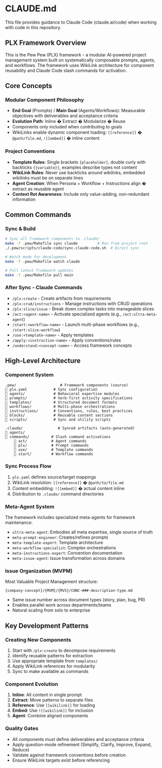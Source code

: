 # CLAUDE.md

This file provides guidance to Claude Code (claude.ai/code) when working with code in this repository.

## PLX Framework Overview

This is the Pew Pew (PLX) framework - a modular AI-powered project management system built on systematically composable prompts, agents, and workflows. The framework uses WikiLink architecture for component reusability and Claude Code slash commands for activation.

## Core Concepts

### Modular Component Philosophy
- **End Goal** (Prompts) / **Main Goal** (Agents/Workflows): Measurable objectives with deliverables and acceptance criteria
- **Evolution Path**: Inline � Extract � Modularize � Reuse
- Components only included when contributing to goals
- WikiLinks enable dynamic component loading: `[[reference]]` � `@path/file.md`, `![[embed]]` � inline content

### Project Conventions
- **Template Rules**: Single brackets `[placeholder]`, double curly with backticks `{{variable}}`, examples describe types not content
- **WikiLink Rules**: Never use backticks around wikilinks, embedded wikilinks must be on separate lines
- **Agent Creation**: When Persona + Workflow + Instructions align � extract as reusable agent
- **Context Rot Awareness**: Include only value-adding, non-redundant information

## Common Commands

### Sync & Build
```bash
# Sync all framework components to .claude/
make -f .pew/Makefile sync claude         # Run from project root
./.pew/scripts/claude-code/sync-claude-code.sh  # Direct sync

# Watch mode for development
make -f .pew/Makefile watch claude

# Pull latest framework updates
make -f .pew/Makefile pull main
```

### After Sync - Claude Commands
- `/plx:create` - Create artifacts from requirements
- `/plx:crud/instructions` - Manage instructions with CRUD operations
- `/plx:slice/issue` - Break down complex tasks into manageable slices
- `/act:<agent-name>` - Activate specialized agents (e.g., `/act:ultra-meta-agent`)
- `/start:<workflow-name>` - Launch multi-phase workflows (e.g., `/start:slice-workflow`)
- `/use:<template-name>` - Apply templates
- `/apply:<instruction-name>` - Apply conventions/rules
- `/understand:<concept-name>` - Access framework concepts

## High-Level Architecture

### Component System
```
.pew/                    # Framework components (source)
   plx.yaml            # Sync configuration
   agents/             # Behavioral expertise modules
   prompts/            # Verb-first activity specifications  
   templates/          # Structured document formats
   workflows/          # Multi-phase orchestrations
   instructions/       # Conventions, rules, best practices
   blocks/             # Reusable content sections
   scripts/            # Sync and utility scripts

.claude/                # Synced artifacts (auto-generated)
   agents/            
   commands/          # Slash command activations
       act/           # Agent commands
       plx/           # Prompt commands
       use/           # Template commands
       start/         # Workflow commands
```

### Sync Process Flow
1. `plx.yaml` defines source/target mappings
2. WikiLink resolution: `[[reference]]` � `@path/to/file.md`
3. Content embedding: `![[embed]]` � actual content inline
4. Distribution to `.claude/` command directories

### Meta-Agent System
The framework includes specialized meta-agents for framework maintenance:
- `ultra-meta-agent`: Embodies all meta expertise, single source of truth
- `meta-prompt-engineer`: Creates/refines prompts
- `meta-template-expert`: Template architecture
- `meta-workflow-specialist`: Complex orchestrations
- `meta-instructions-expert`: Convention documentation
- `meta-issue-agent`: Issue transformation across domains

### Issue Organization (MVPM)
Most Valuable Project Management structure:
```
{company-concept}/{MVM}/{MVS}/CONC-###-description-type.md
```
- Same issue number across document types (story, plan, bug, PR)
- Enables parallel work across departments/teams
- Natural scaling from solo to enterprise

## Key Development Patterns

### Creating New Components
1. Start with `/plx:create` to decompose requirements
2. Identify reusable patterns for extraction
3. Use appropriate template from `templates/`
4. Apply WikiLink references for modularity
5. Sync to make available as commands

### Component Evolution
1. **Inline**: All content in single prompt
2. **Extract**: Move patterns to separate files
3. **Reference**: Use `[[wikilink]]` for loading
4. **Embed**: Use `![[wikilink]]` for inclusion
5. **Agent**: Combine aligned components

### Quality Gates
- All components must define deliverables and acceptance criteria
- Apply question-mode refinement (Simplify, Clarify, Improve, Expand, Reduce)
- Validate against framework conventions before creation
- Ensure WikiLink targets exist before referencing
